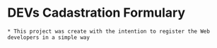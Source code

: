 # DEVs Cadastration Formulary

    * This project was create with the intention to register the Web developers in a simple way